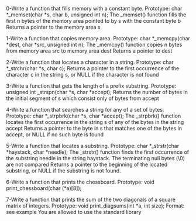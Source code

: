 0-Write a function that fills memory with a constant byte.
    Prototype: char *_memset(char *s, char b, unsigned int n);
    The _memset() function fills the first n bytes of the memory area pointed to by s with the constant byte b
    Returns a pointer to the memory area s

1-Write a function that copies memory area.
    Prototype: char *_memcpy(char *dest, char *src, unsigned int n);
    The _memcpy() function copies n bytes from memory area src to memory area dest
    Returns a pointer to dest

2-Write a function that locates a character in a string.
    Prototype: char *_strchr(char *s, char c);
    Returns a pointer to the first occurrence of the character c in the string s, or NULL if the character is not found

3-Write a function that gets the length of a prefix substring.
    Prototype: unsigned int _strspn(char *s, char *accept);
    Returns the number of bytes in the initial segment of s which consist only of bytes from accept

4-Write a function that searches a string for any of a set of bytes.
    Prototype: char *_strpbrk(char *s, char *accept);
    The _strpbrk() function locates the first occurrence in the string s of any of the bytes in the string accept
    Returns a pointer to the byte in s that matches one of the bytes in accept, or NULL if no such byte is found

5-Write a function that locates a substring.
    Prototype: char *_strstr(char *haystack, char *needle);
    The _strstr() function finds the first occurrence of the substring needle in the string haystack. The terminating null bytes (\0) are not compared
    Returns a pointer to the beginning of the located substring, or NULL if the substring is not found.


6-Write a function that prints the chessboard.
    Prototype: void print_chessboard(char (*a)[8]);

7-Write a function that prints the sum of the two diagonals of a square matrix of integers.
    Prototype: void print_diagsums(int *a, int size);
    Format: see example
    You are allowed to use the standard library

